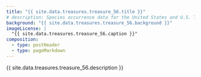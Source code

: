 ```yaml
---
title: "{{ site.data.treasures.treasure_56.title }}"
# description: Species occurrence data for the United States and U.S. Territories.
background: "{{ site.data.treasures.treasure_56.background }}"
imageLicense: |
  "{{ site.data.treasures.treasure_56.caption }}"
composition:
  - type: postHeader
  - type: pageMarkdown
---
```


{{ site.data.treasures.treasure_56.description }}